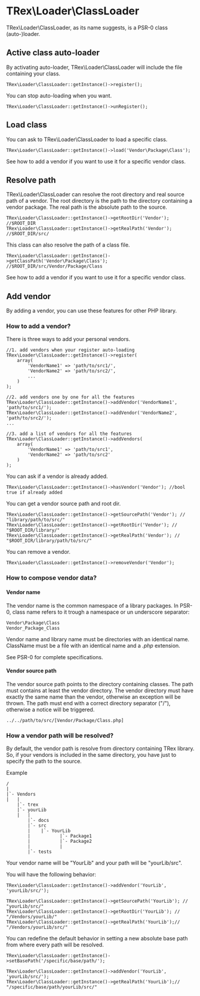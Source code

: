 # TRex\Loader\ClassLoader

TRex\Loader\ClassLoader, as its name suggests, is a PSR-0 class (auto-)loader.

## Active class auto-loader

By activating auto-loader, TRex\Loader\ClassLoader will include the file containing your class.

    TRex\Loader\ClassLoader::getInstance()->register();

You can stop auto-loading when you want.

    TRex\Loader\ClassLoader::getInstance()->unRegister();

## Load class

You can ask to TRex\Loader\ClassLoader to load a specific class.

    TRex\Loader\ClassLoader::getInstance()->load('Vendor\Package\Class');

See how to add a vendor if you want to use it for a specific vendor class.

## Resolve path

TRex\Loader\ClassLoader can resolve the root directory and real source path of a vendor. The root directory is the path to the directory containing a vendor package. The real path is the absolute path to the source.

    TRex\Loader\ClassLoader::getInstance()->getRootDir('Vendor'); //$ROOT_DIR
    TRex\Loader\ClassLoader::getInstance()->getRealPath('Vendor'); //$ROOT_DIR/src/

This class can also resolve the path of a class file.

    TRex\Loader\ClassLoader::getInstance()->getClassPath('Vendor\Package\Class'); //$ROOT_DIR/src/Vendor/Package/Class

See how to add a vendor if you want to use it for a specific vendor class.

## Add vendor

By adding a vendor, you can use these features for other PHP library.

### How to add a vendor?

There is three ways to add your personal vendors.

	//1. add vendors when your register auto-loading
    TRex\Loader\ClassLoader::getInstance()->register(
		array(
			'VendorName1' => 'path/to/src1/',
			'VendorName2' => 'path/to/src2/',
			...
		)
	);

	//2. add vendors one by one for all the features
    TRex\Loader\ClassLoader::getInstance()->addVendor('VendorName1', 'path/to/src1/');
	TRex\Loader\ClassLoader::getInstance()->addVendor('VendorName2', 'path/to/src2/');
	...

	//3. add a list of vendors for all the features
	TRex\Loader\ClassLoader::getInstance()->addVendors(
	    array(
	        'VendorName1' => 'path/to/src1',
	        'VendorName2' => 'path/to/src2'
	    )
	);

You can ask if a vendor is already added.

	TRex\Loader\ClassLoader::getInstance()->hasVendor('Vendor'); //bool true if already added

You can get a vendor source path and root dir.

    TRex\Loader\ClassLoader::getInstance()->getSourcePath('Vendor'); // "library/path/to/src/"
    TRex\Loader\ClassLoader::getInstance()->getRootDir('Vendor'); // "$ROOT_DIR/library/"
    TRex\Loader\ClassLoader::getInstance()->getRealPath('Vendor'); // "$ROOT_DIR/library/path/to/src/"

You can remove a vendor.

	TRex\Loader\ClassLoader::getInstance()->removeVendor('Vendor');

### How to compose vendor data?

#### Vendor name
The vendor name is the common namespace of a library packages. In PSR-0, class name refers to it trough a namespace or un underscore separator:

	Vendor\Package\Class
	Vendor_Package_Class

Vendor name and library name must be directories with an identical name. ClassName must be a file with an identical name and a *.php* extension.

See PSR-0 for complete specifications.

#### Vendor source path

The vendor source path points to the directory containing classes.
The path must contains at least the vendor directory. The vendor directory must have exactly the same name than the vendor, otherwise an exception will be thrown.
The path must end with a correct directory separator ("/"), otherwise a notice will be triggered.

    ../../path/to/src/[Vendor/Package/Class.php]

### How a vendor path will be resolved?

By default, the vendor path is resolve from directory containing TRex library. So, if your vendors is included in the same directory, you have just to specify the path to the source.

Example

    /
    |
    |`- Vendors
    |   |
        |`- trex
        |`- yourLib
        |   |
            |`- docs
            |`- src
            |    |`- YourLib
            |           |`- Package1
            |           |`- Package2
            |           |
            |`- tests

Your vendor name will be "YourLib" and your path will be "yourLib/src".

You will have the following behavior:

    TRex\Loader\ClassLoader::getInstance()->addVendor('YourLib', 'yourLib/src/');

    TRex\Loader\ClassLoader::getInstance()->getSourcePath('YourLib'); // "yourLib/src/"
    TRex\Loader\ClassLoader::getInstance()->getRootDir('YourLib'); // "/Vendors/yourLib/"
    TRex\Loader\ClassLoader::getInstance()->getRealPath('YourLib');// "/Vendors/yourLib/src/"

You can redefine the default behavior in setting a new absolute base path from where every path will be resolved.

    TRex\Loader\ClassLoader::getInstance()->setBasePath('/specific/base/path/');

    TRex\Loader\ClassLoader::getInstance()->addVendor('YourLib', 'yourLib/src/');
    TRex\Loader\ClassLoader::getInstance()->getRealPath('YourLib');// "/specific/base/path/yourLib/src/"
